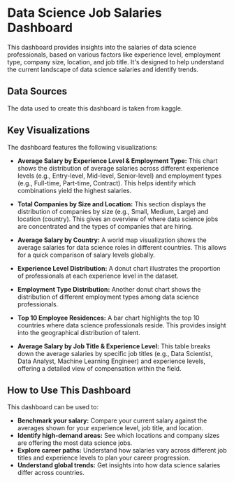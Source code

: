 # Data Science Job Salaries Dashboard

This dashboard provides insights into the salaries of data science professionals, based on various factors like experience level, employment type, company size, location, and job title. It's designed to help understand the current landscape of data science salaries and identify trends.

## Data Sources

The data used to create this dashboard is taken from kaggle.

## Key Visualizations

The dashboard features the following visualizations:

* **Average Salary by Experience Level & Employment Type:** This chart shows the distribution of average salaries across different experience levels (e.g., Entry-level, Mid-level, Senior-level) and employment types (e.g., Full-time, Part-time, Contract). This helps identify which combinations yield the highest salaries.

* **Total Companies by Size and Location:** This section displays the distribution of companies by size (e.g., Small, Medium, Large) and location (country). This gives an overview of where data science jobs are concentrated and the types of companies that are hiring.

* **Average Salary by Country:** A world map visualization shows the average salaries for data science roles in different countries. This allows for a quick comparison of salary levels globally.

* **Experience Level Distribution:** A donut chart illustrates the proportion of professionals at each experience level in the dataset.

* **Employment Type Distribution:** Another donut chart shows the distribution of different employment types among data science professionals.

* **Top 10 Employee Residences:** A bar chart highlights the top 10 countries where data science professionals reside. This provides insight into the geographical distribution of talent.

* **Average Salary by Job Title & Experience Level:** This table breaks down the average salaries by specific job titles (e.g., Data Scientist, Data Analyst, Machine Learning Engineer) and experience levels, offering a detailed view of compensation within the field.

## How to Use This Dashboard

This dashboard can be used to:

* **Benchmark your salary:** Compare your current salary against the averages shown for your experience level, job title, and location.
* **Identify high-demand areas:** See which locations and company sizes are offering the most data science jobs.
* **Explore career paths:** Understand how salaries vary across different job titles and experience levels to plan your career progression.
* **Understand global trends:** Get insights into how data science salaries differ across countries.
